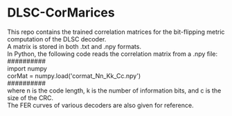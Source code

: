 # DLSC-CorMarices
This repo contains the trained correlation matrices for the bit-flipping metric computation of the DLSC decoder.<br />
A matrix is stored in both .txt and .npy formats.<br />
In Python, the following code reads the correlation matrix from a .npy file:<br />
##########<br />
import numpy<br />
corMat = numpy.load('cormat_Nn_Kk_Cc.npy')<br />
##########<br />
where n is the code length, k is the number of information bits, and c is the size of the CRC.<br />
The FER curves of various decoders are also given for reference.
